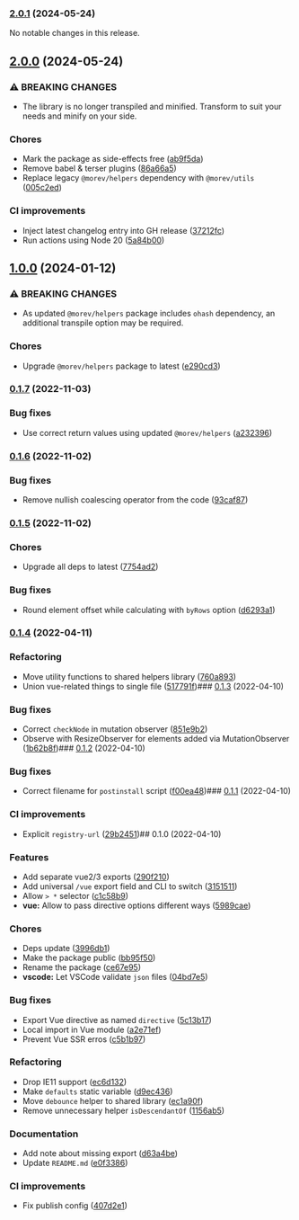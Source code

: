 

### [2.0.1](https://github.com/MorevM/equal-heights/compare/v2.0.0...v2.0.1) (2024-05-24)

No notable changes in this release.

## [2.0.0](https://github.com/MorevM/equal-heights/compare/v1.0.0...v2.0.0) (2024-05-24)


### ⚠ BREAKING CHANGES

* The library is no longer transpiled and minified.
Transform to suit your needs and minify on your side.

### Chores

* Mark the package as side-effects free ([ab9f5da](https://github.com/MorevM/equal-heights/commit/ab9f5dab757a2001655433ca302ef99f99f1b7d7))
* Remove babel & terser plugins ([86a66a5](https://github.com/MorevM/equal-heights/commit/86a66a55cde2399062af1337ce457e1d81432bd7))
* Replace legacy `@morev/helpers` dependency with `@morev/utils` ([005c2ed](https://github.com/MorevM/equal-heights/commit/005c2edfde9778f3865933c3e6e3679557303282))


### CI improvements

* Inject latest changelog entry into GH release ([37212fc](https://github.com/MorevM/equal-heights/commit/37212fc91c44a212105358d5fc0d6858b489075a))
* Run actions using Node 20 ([5a84b00](https://github.com/MorevM/equal-heights/commit/5a84b00d3756a7ba0bc1acb506468654c3ede538))

## [1.0.0](https://github.com/MorevM/equal-heights/compare/v0.1.7...v1.0.0) (2024-01-12)


### ⚠ BREAKING CHANGES

* As updated `@morev/helpers` package includes `ohash` dependency, an additional transpile option may be required.

### Chores

* Upgrade `@morev/helpers` package to latest ([e290cd3](https://github.com/MorevM/equal-heights/commit/e290cd3f77edbac85e5c8615620fd0b8a75ef168))

### [0.1.7](https://github.com/MorevM/equal-heights/compare/v0.1.6...v0.1.7) (2022-11-03)


### Bug fixes

* Use correct return values using updated `@morev/helpers` ([a232396](https://github.com/MorevM/equal-heights/commit/a232396a8c30b0b6e9b094d5ed835d7fc12d013f))

### [0.1.6](https://github.com/MorevM/equal-heights/compare/v0.1.5...v0.1.6) (2022-11-02)


### Bug fixes

* Remove nullish coalescing operator from the code ([93caf87](https://github.com/MorevM/equal-heights/commit/93caf878c69046d8a1538b87f4496de32cfab818))

### [0.1.5](https://github.com/MorevM/equal-heights/compare/v0.1.4...v0.1.5) (2022-11-02)


### Chores

* Upgrade all deps to latest ([7754ad2](https://github.com/MorevM/equal-heights/commit/7754ad2efb01f1642799f43c9a540a3be47dc730))


### Bug fixes

* Round element offset while calculating with `byRows` option ([d6293a1](https://github.com/MorevM/equal-heights/commit/d6293a17d2066582e2d56573c3fff91856fec8fe))

### [0.1.4](https://github.com/MorevM/equal-heights/compare/v0.1.3...v0.1.4) (2022-04-11)


### Refactoring

* Move utility functions to shared helpers library ([760a893](https://github.com/MorevM/equal-heights/commit/760a89300bc533b5beeb7bad41fd3047fdecede8))
* Union vue-related things to single file ([517791f](https://github.com/MorevM/equal-heights/commit/517791fc6fac075ec7a94434c466efa346bad0de))### [0.1.3](https://github.com/MorevM/equal-heights/compare/v0.1.2...v0.1.3) (2022-04-10)


### Bug fixes

* Correct `checkNode` in mutation observer ([851e9b2](https://github.com/MorevM/equal-heights/commit/851e9b28831298b15a1f2eb345b2c17c66bd3228))
* Observe with ResizeObserver for elements added via MutationObserver ([1b62b8f](https://github.com/MorevM/equal-heights/commit/1b62b8f67f45ed3fd0ae415e9a30f7beada3ff82))### [0.1.2](https://github.com/MorevM/equal-heights/compare/v0.1.1...v0.1.2) (2022-04-10)


### Bug fixes

* Correct filename for `postinstall` script ([f00ea48](https://github.com/MorevM/equal-heights/commit/f00ea4827f396ba842d14141c72d5ed05a505292))### [0.1.1](https://github.com/MorevM/equal-heights/compare/v0.1.0...v0.1.1) (2022-04-10)


### CI improvements

* Explicit `registry-url` ([29b2451](https://github.com/MorevM/equal-heights/commit/29b245119c7cfe0ca3862642f5214d07740da876))## 0.1.0 (2022-04-10)


### Features

* Add separate vue2/3 exports ([290f210](https://github.com/MorevM/equal-heights/commit/290f2103311f55bb6ab5577da6da0cfdd383e2c3))
* Add universal `/vue` export field and CLI to switch ([3151511](https://github.com/MorevM/equal-heights/commit/315151189d8bd9b6125486479dfbae1a1cc17d1b))
* Allow `> *` selector ([c1c58b9](https://github.com/MorevM/equal-heights/commit/c1c58b9ac0d6a8a1eeaaef66e783be404e1c465a))
* **vue:** Allow to pass directive options different ways ([5989cae](https://github.com/MorevM/equal-heights/commit/5989cae98b49f95e38fa7ed7baac91cf6e600fc1))


### Chores

* Deps update ([3996db1](https://github.com/MorevM/equal-heights/commit/3996db1345e498b8087c700ea9286c6509d9b8af))
* Make the package public ([bb95f50](https://github.com/MorevM/equal-heights/commit/bb95f50fdb19f408bae74ab396c1df9099f6ed9d))
* Rename the package ([ce67e95](https://github.com/MorevM/equal-heights/commit/ce67e9575ea37fdb104a90a010cf438c9f2028be))
* **vscode:** Let VSCode validate `json` files ([04bd7e5](https://github.com/MorevM/equal-heights/commit/04bd7e571eff3088c344486d90630e2a05544a15))


### Bug fixes

* Export Vue directive as named `directive` ([5c13b17](https://github.com/MorevM/equal-heights/commit/5c13b17cab3d32b3d035065470cee7f58cac26d5))
* Local import in Vue module ([a2e71ef](https://github.com/MorevM/equal-heights/commit/a2e71ef799ecc9055c152f7cf47a49485381b8c3))
* Prevent Vue SSR erros ([c5b1b97](https://github.com/MorevM/equal-heights/commit/c5b1b97c4eaeca938d4a74de4919f7cd579ecd25))


### Refactoring

* Drop IE11 support ([ec6d132](https://github.com/MorevM/equal-heights/commit/ec6d13260432448ca953d4f4579d7acee0dc6859))
* Make `defaults` static variable ([d9ec436](https://github.com/MorevM/equal-heights/commit/d9ec436d2333c38c8412daa8464828afb1d3ac25))
* Move `debounce` helper to shared library ([ec1a90f](https://github.com/MorevM/equal-heights/commit/ec1a90f32c4226648465c36b2818012c412c524d))
* Remove unnecessary helper `isDescendantOf` ([1156ab5](https://github.com/MorevM/equal-heights/commit/1156ab573d0aef48d86bda98add337f04796a189))


### Documentation

* Add note about missing export ([d63a4be](https://github.com/MorevM/equal-heights/commit/d63a4be1f30ecb2f3c28481a2862d6f044592f7a))
* Update `README.md` ([e0f3386](https://github.com/MorevM/equal-heights/commit/e0f3386a6f14b4581499067be8f7e5bc9d3e3d30))


### CI improvements

* Fix publish config ([407d2e1](https://github.com/MorevM/equal-heights/commit/407d2e1b1ddb0d67112c77e543fcec69f630c422))
